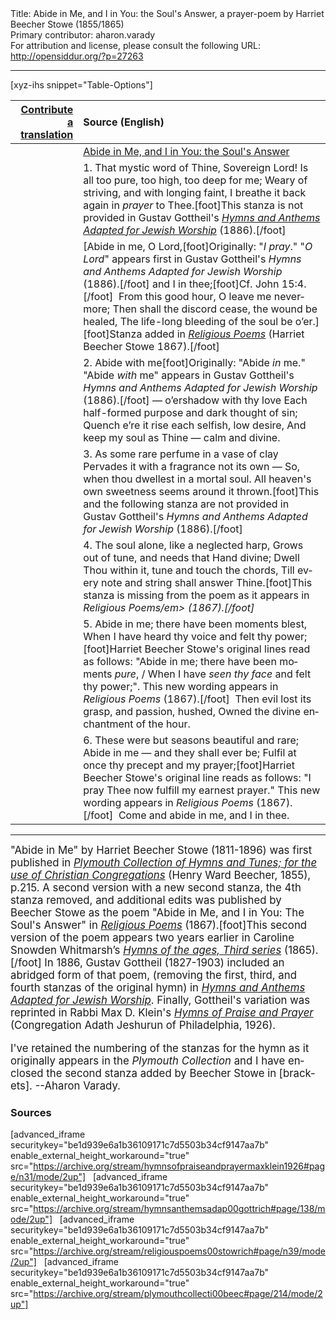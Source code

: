 <html>
<head></head>
<body>
Title: Abide in Me, and I in You: the Soul's Answer, a prayer-poem by Harriet Beecher Stowe (1855/1865)<br />
Primary contributor: aharon.varady<br />
For attribution and license, please consult the following URL: <a href="http://opensiddur.org/?p=27263">http://opensiddur.org/?p=27263</a>
<p />
<hr />

[xyz-ihs snippet="Table-Options"]<table style="margin-left: auto; margin-right: auto;" class="draggable">
<thead><tr><th id="x" style="text-align: right;"><a href="/translate/" target="_blank" rel="noopener">Contribute a translation</a></th><th style="text-align: left;">Source (English)</th></tr></thead>
<tbody>
<tr><td style="vertical-align:top;">
<div class="liturgy" lang="he">

</span></div></td>
 
<td style="vertical-align:top;">
<div class="english" lang="en">
<u>Abide in Me, and I in You: the Soul's Answer</u>
</div></td></tr>


<tr><td style="vertical-align:top;">
<div class="liturgy" lang="he">

</span></div></td>
 
<td style="vertical-align:top;">
<div class="english" lang="en">
1. That mystic word of Thine, Sovereign Lord! 
Is all too pure, too high, too deep for me; 
Weary of striving, and with longing faint, 
I breathe it back again in <em>prayer</em> to Thee.[foot]This stanza is not provided in Gustav Gottheil's <em><a href="https://opensiddur.org/compilations/hymnals/hymns-and-anthems-adapted-for-jewish-worship-by-gustav-gottheil-1886/">Hymns and Anthems Adapted for Jewish Worship</a></em> (1886).[/foot]   
</div></td></tr>


<tr><td style="vertical-align:top;">
<div class="liturgy" lang="he">

</span></div></td>
 
<td style="vertical-align:top;">
<div class="english" lang="en">
[Abide in me, O Lord,[foot]Originally: "<em>I pray</em>." "<em>O Lord</em>" appears first in Gustav Gottheil's <em>Hymns and Anthems Adapted for Jewish Worship</em> (1886).[/foot] and I in thee;[foot]Cf. John 15:4.[/foot]&nbsp; 
From this good hour, O leave me nevermore; 
Then shall the discord cease, the wound be healed, 
The life-long bleeding of the soul be o’er.][foot]Stanza added in <em><a href="https://archive.org/stream/religiouspoems00stowrich#page/n39/mode/2up">Religious Poems</a></em> (Harriet Beecher Stowe 1867).[/foot]  
</div></td></tr>


<tr><td style="vertical-align:top;">
<div class="liturgy" lang="he">

</span></div></td>
 
<td style="vertical-align:top;">
<div class="english" lang="en">
2. Abide with me[foot]Originally: "Abide <em>in</em> me." "Abide <em>with</em> me" appears in Gustav Gottheil's <em>Hymns and Anthems Adapted for Jewish Worship</em> (1886).[/foot] — o’ershadow with thy love 
Each half-formed purpose and dark thought of sin; 
Quench e’re it rise each selfish, low desire, 
And keep my soul as Thine — calm and divine. 
</div></td></tr>


<tr><td style="vertical-align:top;">
<div class="liturgy" lang="he">

</span></div></td>
 
<td style="vertical-align:top;">
<div class="english" lang="en">
3. As some rare perfume in a vase of clay 
Pervades it with a fragrance not its own — 
So, when thou dwellest in a mortal soul. 
All heaven's own sweetness seems around it thrown.[foot]This and the following stanza are not provided in Gustav Gottheil's <em>Hymns and Anthems Adapted for Jewish Worship</em> (1886).[/foot]
</div></td></tr>


<tr><td style="vertical-align:top;">
<div class="liturgy" lang="he">

</span></div></td>
 
<td style="vertical-align:top;">
<div class="english" lang="en">
4. The soul alone, like a neglected harp, 
Grows out of tune, and needs that Hand divine; 
Dwell Thou within it, tune and touch the chords, 
Till every note and string shall answer Thine.[foot]This stanza is missing from the poem as it appears in <em>Religious Poems/em> (1867).[/foot]  
</div></td></tr>


<tr><td style="vertical-align:top;">
<div class="liturgy" lang="he">

</span></div></td>
 
<td style="vertical-align:top;">
<div class="english" lang="en">
5. Abide in me; there have been moments blest,
When I have heard thy voice and felt thy power;[foot]Harriet Beecher Stowe's original lines read as follows: "Abide in me; there have been moments <em>pure</em>, / When I have <em>seen thy face</em> and felt thy power;". This new wording appears in <em>Religious Poems</em> (1867).[/foot]&nbsp;
Then evil lost its grasp, and passion, hushed, 
Owned the divine enchantment of the hour. 
</div></td></tr>


<tr><td style="vertical-align:top;">
<div class="liturgy" lang="he">

</span></div></td>
 
<td style="vertical-align:top;">
<div class="english" lang="en">
6. These were but seasons beautiful and rare; 
Abide in me — and they shall ever be; 
Fulfil at once thy precept and my prayer;[foot]Harriet Beecher Stowe's original line reads as follows: "I pray Thee now fulfill my earnest prayer." This new wording appears in <em>Religious Poems</em> (1867).[/foot]&nbsp;
Come and abide in me, and I in thee. 
</div></td></tr>
</tbody></table>

<hr />

<div class="english" lang="en" style="font-size: 1.2em;">
"Abide in Me" by Harriet Beecher Stowe (1811-1896) was first published in <em><a href="https://archive.org/stream/plymouthcollecti00beec">Plymouth Collection of Hymns and Tunes; for the use of Christian Congregations</a></em> (Henry Ward Beecher, 1855), p.215. A second version with a new second stanza, the 4th stanza removed, and additional edits was published by Beecher Stowe as the poem "Abide in Me, and I in You: The Soul's Answer" in <em><a href="https://archive.org/stream/religiouspoems00stowrich#page/n39/mode/2up">Religious Poems</a></em> (1867).[foot]This second version of the poem appears two years earlier in Caroline Snowden Whitmarsh’s <em><a href="https://archive.org/details/hymnsofagesthird00whit/page/92">Hymns of the ages, Third series</a></em> (1865).[/foot] In 1886, Gustav Gottheil (1827-1903) included an abridged form of that poem, (removing the first, third, and fourth stanzas of the original hymn) in <em><a href="https://opensiddur.org/compilations/hymnals/hymns-and-anthems-adapted-for-jewish-worship-by-gustav-gottheil-1886/">Hymns and Anthems Adapted for Jewish Worship</a></em>. Finally, Gottheil's variation was reprinted in Rabbi Max D. Klein's <em><a href="https://opensiddur.org/compilations/hymnals/hymns-of-praise-and-prayer-by-max-klein-for-congregation-adath-jeshurun-philadelphia-1926/">Hymns of Praise and Prayer</a></em> (Congregation Adath Jeshurun of Philadelphia, 1926). 

I've retained the numbering of the stanzas for the hymn as it originally appears in the <em>Plymouth Collection</em> and I have enclosed the second stanza added by Beecher Stowe in [brackets]. --Aharon Varady.
</div>

<h3>Sources</h3>

[advanced_iframe securitykey="be1d939e6a1b36109171c7d5503b34cf9147aa7b" enable_external_height_workaround="true" src="https://archive.org/stream/hymnsofpraiseandprayermaxklein1926#page/n31/mode/2up"]
&nbsp;
[advanced_iframe securitykey="be1d939e6a1b36109171c7d5503b34cf9147aa7b" enable_external_height_workaround="true" src="https://archive.org/stream/hymnsanthemsadap00gottrich#page/138/mode/2up"]
&nbsp;
[advanced_iframe securitykey="be1d939e6a1b36109171c7d5503b34cf9147aa7b" enable_external_height_workaround="true" src="https://archive.org/stream/religiouspoems00stowrich#page/n39/mode/2up"]
&nbsp;
[advanced_iframe securitykey="be1d939e6a1b36109171c7d5503b34cf9147aa7b" enable_external_height_workaround="true" src="https://archive.org/stream/plymouthcollecti00beec#page/214/mode/2up"]
</body>
</html>
